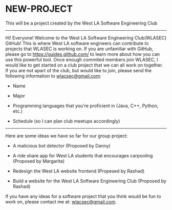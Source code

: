 # NEW-PROJECT
This will be a project created by the West LA Software Engineering Club
***
Hi! Everyone! Welcome to the  West LA Software Engineering Club(WLASEC) GitHub! This is where West LA software engineers can contribute to projects that WLASEC is working on. If you are unfamiliar with GitHub, please go to https://guides.github.com/ to learn more about how you can use this powerful tool. Once enough commited members join WLASEC, I would like to get started on a club project that we can all work on together. If you are not apart of the club, but would like to join, please send the following information to wlacsec@gmail.com:

- Name

- Major

- Programming languages that you're proficient in (Java, C++, Python, etc.)

- Schedule (so I can plan club meetups accordingly)

***
Here are some ideas we have so far for our group project:

- A malicious bot detector (Proposed by Danny)

- A ride share app for West LA students that encourages carpooling (Proposed by Margarita)

- Redesign the West LA website frontend (Propesed by Rashad) 

- Build a website for the West LA Software Engineering Club (Proposed by Rashad)

If you have any ideas for a software project that you think would be fun to work on, please contact me at: wlacsec@gmail.com.
